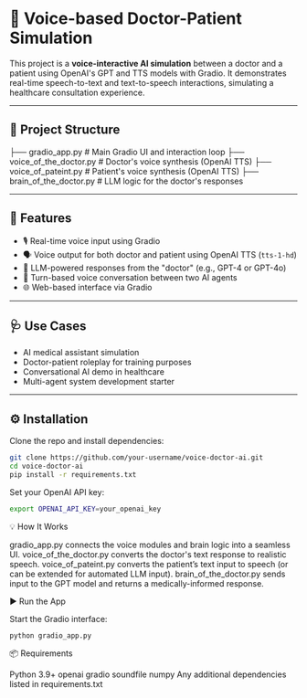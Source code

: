 # 🧠 Voice-based Doctor-Patient Simulation

This project is a **voice-interactive AI simulation** between a doctor and a patient using OpenAI's GPT and TTS models with Gradio. It demonstrates real-time speech-to-text and text-to-speech interactions, simulating a healthcare consultation experience.

---

## 📁 Project Structure
├── gradio_app.py # Main Gradio UI and interaction loop
├── voice_of_the_doctor.py # Doctor's voice synthesis (OpenAI TTS)
├── voice_of_pateint.py # Patient's voice synthesis (OpenAI TTS)
├── brain_of_the_doctor.py # LLM logic for the doctor's responses


---

## 🚀 Features

- 🎙️ Real-time voice input using Gradio  
- 🗣️ Voice output for both doctor and patient using OpenAI TTS (`tts-1-hd`)  
- 🧠 LLM-powered responses from the "doctor" (e.g., GPT-4 or GPT-4o)  
- 🔁 Turn-based voice conversation between two AI agents  
- 🌐 Web-based interface via Gradio  

---

## 🩺 Use Cases

- AI medical assistant simulation  
- Doctor-patient roleplay for training purposes  
- Conversational AI demo in healthcare  
- Multi-agent system development starter  

---

## ⚙️ Installation

Clone the repo and install dependencies:

```bash
git clone https://github.com/your-username/voice-doctor-ai.git
cd voice-doctor-ai
pip install -r requirements.txt
```

Set your OpenAI API key:
``` bash
export OPENAI_API_KEY=your_openai_key
```


💡 How It Works

gradio_app.py connects the voice modules and brain logic into a seamless UI.
voice_of_the_doctor.py converts the doctor's text response to realistic speech.
voice_of_pateint.py converts the patient’s text input to speech (or can be extended for automated LLM input).
brain_of_the_doctor.py sends input to the GPT model and returns a medically-informed response.

▶️ Run the App

Start the Gradio interface:
```
python gradio_app.py
```

📦 Requirements

Python 3.9+
openai
gradio
soundfile
numpy
Any additional dependencies listed in requirements.txt


